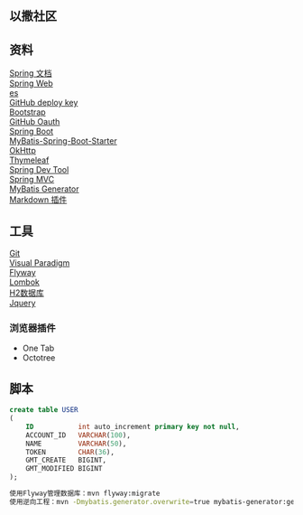 ## 以撒社区

## 资料
[Spring 文档](https://spring.io/guides)  
[Spring Web](https://spring.io/guides/gs/serving-web-content/)  
[es](https://elasticsearch.cn/explore)  
[GitHub deploy key](https://developer.github.com/v3/guides/managing-deploy-keys/#deploy-keys)  
[Bootstrap](https://v3.bootcss.com/getting-started/)  
[GitHub Oauth](https://developer.github.com/apps/building-oauth-apps/creating-an-oauth-app/)  
[Spring Boot](https://docs.spring.io/spring-boot/docs/2.2.2.RELEASE/reference/html/spring-boot-features.html#boot-features-sql)  
[MyBatis-Spring-Boot-Starter](http://mybatis.org/spring-boot-starter/mybatis-spring-boot-autoconfigure/)  
[OkHttp](https://square.github.io/okhttp/#get-a-url)  
[Thymeleaf](https://www.thymeleaf.org/doc/tutorials/3.0/usingthymeleaf.html#setting-attribute-values)  
[Spring Dev Tool](https://docs.spring.io/spring-boot/docs/2.1.11.RELEASE/reference/html/using-boot-devtools.html)  
[Spring MVC](https://docs.spring.io/spring/docs/5.2.2.RELEASE/spring-framework-reference/web.html#mvc-handlermapping-interceptor)  
[MyBatis Generator](http://mybatis.org/generator/running/runningWithMaven.html)  
[Markdown 插件](https://pandao.github.io/editor.md/)

## 工具
[Git](https://git-scm.com/download)  
[Visual Paradigm](https://www.visual-paradigm.com/)  
[Flyway](https://flywaydb.org/getstarted/firststeps/maven)  
[Lombok](https://projectlombok.org/)  
[H2数据库](http://www.h2database.com/html/main.html)  
[Jquery](https://jquery.com/download/)  
### 浏览器插件
- One Tab
- Octotree

## 脚本
```sql
create table USER
(
    ID           int auto_increment primary key not null,
    ACCOUNT_ID   VARCHAR(100),
    NAME         VARCHAR(50),
    TOKEN        CHAR(36),
    GMT_CREATE   BIGINT,
    GMT_MODIFIED BIGINT
);
```
```bash
使用Flyway管理数据库：mvn flyway:migrate
使用逆向工程：mvn -Dmybatis.generator.overwrite=true mybatis-generator:generate
```
